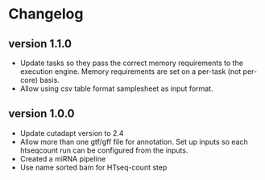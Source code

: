 Changelog
==========

<!--

Newest changes should be on top.

This document is user facing. Please word the changes in such a way
that users understand how the changes affect the new version.
-->
version 1.1.0
---------------------------
+ Update tasks so they pass the correct memory requirements to the 
  execution engine. Memory requirements are set on a per-task (not
  per-core) basis.
+ Allow using csv table format samplesheet as input format.
  
version 1.0.0
---------------------------
+ Update cutadapt version to 2.4
+ Allow more than one gtf/gff file for annotation. Set up inputs so each
  htseqcount run can be configured from the inputs.
+ Created a miRNA pipeline
+ Use name sorted bam for HTseq-count step
